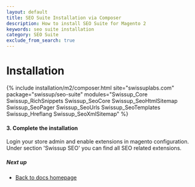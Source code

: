 ```yaml
---
layout: default
title: SEO Suite Installation via Composer
description: How to install SEO Suite for Magento 2
keywords: seo suite installation
category: SEO Suite
exclude_from_search: true
---
```


# Installation

{% include installation/m2/composer.html site="swissuplabs.com" package="swissup/seo-suite" modules="Swissup_Core Swissup_RichSnippets Swissup_SeoCore Swissup_SeoHtmlSitemap Swissup_SeoPager Swissup_SeoUrls Swissup_SeoTemplates Swissup_Hreflang Swissup_SeoXmlSitemap" %}

#### 3. Complete the installation

Login your store admin and enable extensions in magento configuration. Under
section 'Swissup SEO' you can find all SEO related extensions.

##### Next up

 -  [Back to docs homepage](/m2/extensions/seo-suite)
